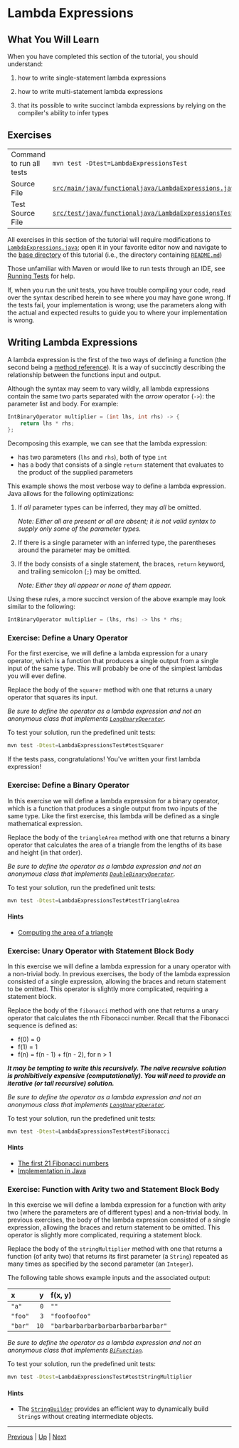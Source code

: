 # Lambda Expressions

## What You Will Learn

When you have completed this section of the tutorial, you should understand:

1. how to write single-statement lambda expressions

2. how to write multi-statement lambda expressions

2. that its possible to write succinct lambda expressions by relying on the
   compiler's ability to infer types

## Exercises

|                          |                                                                                                                         |
|:-------------------------|:------------------------------------------------------------------------------------------------------------------------|
| Command to run all tests | `mvn test -Dtest=LambdaExpressionsTest`                                                                                 |
| Source File              | [`src/main/java/functionaljava/LambdaExpressions.java`](../src/main/java/functionaljava/LambdaExpressions.java)         |
| Test Source File         | [`src/test/java/functionaljava/LambdaExpressionsTest.java`](../src/test/java/functionaljava/LambdaExpressionsTest.java) |

All exercises in this section of the tutorial will require modifications to
[`LambdaExpressions.java`](../src/main/java/functionaljava/LambdaExpressions.java);
open it in your favorite editor now and navigate to the [base directory](..) of
this tutorial (i.e., the directory containing [`README.md`](../README.md))

Those unfamiliar with Maven or would like to run tests through an IDE, see
[Running Tests](running_tests.md) for help.

If, when you run the unit tests, you have trouble compiling your code, read over
the syntax described herein to see where you may have gone wrong. If the tests
fail, your implementation is wrong; use the parameters along with the actual and
expected results to guide you to where your implementation is wrong.

## Writing Lambda Expressions

A lambda expression is the first of the two ways of defining a function (the
second being a [method reference](method_references.md)). It is a way of
succinctly describing the relationship between the functions input and output.

Although the syntax may seem to vary wildly, all lambda expressions contain the
same two parts separated with the *arrow* operator (`->`): the parameter list
and body. For example:

``` java
IntBinaryOperator multiplier = (int lhs, int rhs) -> {
    return lhs * rhs;
};
```
Decomposing this example, we can see that the lambda expression:
* has two parameters (`lhs` and `rhs`), both of type `int`
* has a body that consists of a single `return` statement that evaluates to the
  product of the supplied parameters

This example shows the most verbose way to define a lambda expression. Java
allows for the following optimizations:

1. If *all* parameter types can be inferred, they may *all* be omitted.

   *Note: Either all are present or all are absent; it is not valid syntax to
   supply only some of the parameter types.*

2. If there is a single parameter with an inferred type, the parentheses around
   the parameter may be omitted.

3. If the body consists of a single statement, the braces, `return` keyword, and
   trailing semicolon (`;`) may be omitted.

   *Note: Either they all appear or none of them appear.*

Using these rules, a more succinct version of the above example may look similar
to the following:
``` java
IntBinaryOperator multiplier = (lhs, rhs) -> lhs * rhs;
```

### Exercise: Define a Unary Operator

For the first exercise, we will define a lambda expression for a unary operator,
which is a function that produces a single output from a single input of the
same type. This will probably be one of the simplest lambdas you will ever
define.

Replace the body of the `squarer` method with one that returns a unary operator
that squares its input.

*Be sure to define the operator as a lambda expression and not an anonymous
class that implements
[`LongUnaryOperator`](https://docs.oracle.com/javase/8/docs/api/java/util/function/LongUnaryOperator.html).*

To test your solution, run the predefined unit tests:

``` bash
mvn test -Dtest=LambdaExpressionsTest#testSquarer
```

If the tests pass, congratulations! You've written your first lambda expression!

### Exercise: Define a Binary Operator

In this exercise we will define a lambda expression for a binary operator,
which is a function that produces a single output from two inputs of the same
type. Like the first exercise, this lambda will be defined as a single
mathematical expression.

Replace the body of the `triangleArea` method with one that returns a binary
operator that calculates the area of a triangle from the lengths of its base and
height (in that order).

*Be sure to define the operator as a lambda expression and not an anonymous
class that implements
[`DoubleBinaryOperator`](https://docs.oracle.com/javase/8/docs/api/java/util/function/DoubleBinaryOperator.html).*

To test your solution, run the predefined unit tests:

``` bash
mvn test -Dtest=LambdaExpressionsTest#testTriangleArea
```

#### Hints
* [Computing the area of a
triangle](https://en.wikipedia.org/wiki/Triangle#Computing_the_area_of_a_triangle)

### Exercise: Unary Operator with Statement Block Body

In this exercise we will define a lambda expression for a unary operator with a
non-trivial body. In previous exercises, the body of the lambda expression
consisted of a single expression, allowing the braces and return statement to be
omitted. This operator is slightly more complicated, requiring a statement
block.

Replace the body of the `fibonacci` method with one that returns a unary
operator that calculates the nth Fibonacci number. Recall that the Fibonacci
sequence is defined as:
* f(0) = 0
* f(1) = 1
* f(n) = f(n - 1) + f(n - 2), for n > 1

***It may be tempting to write this recursively. The naïve recursive solution is
prohibitively expensive (computationally). You will need to provide an iterative
(or tail recursive) solution.***

*Be sure to define the operator as a lambda expression and not an anonymous
class that implements
[`LongUnaryOperator`](https://docs.oracle.com/javase/8/docs/api/java/util/function/LongUnaryOperator.html).*

To test your solution, run the predefined unit tests:

``` bash
mvn test -Dtest=LambdaExpressionsTest#testFibonacci
```

#### Hints
* [The first 21 Fibonacci numbers](https://en.wikipedia.org/wiki/Fibonacci_number#List_of_Fibonacci_numbers)
* [Implementation in Java](https://en.wikibooks.org/wiki/Algorithm_Implementation/Mathematics/Fibonacci_Number_Program#Java)

### Exercise: Function with Arity two and Statement Block Body

In this exercise we will define a lambda expression for a function with arity
two (where the parameters are of different types) and a non-trivial body. In
previous exercises, the body of the lambda expression consisted of a single
expression, allowing the braces and return statement to be omitted. This
operator is slightly more complicated, requiring a statement block.

Replace the body of the `stringMultiplier` method with one that returns a
function (of arity two) that returns its first parameter (a `String`) repeated
as many times as specified by the second parameter (an `Integer`).

The following table shows example inputs and the associated output:

| x       |    y | f(x, y)                            |
|:--------|-----:|:-----------------------------------|
| `"a"`   | `0`  | `""`                               |
| `"foo"` | `3`  | `"foofoofoo"`                      |
| `"bar"` | `10` | `"barbarbarbarbarbarbarbarbarbar"` |

*Be sure to define the operator as a lambda expression and not an anonymous
class that implements
[`BiFunction`](https://docs.oracle.com/javase/8/docs/api/java/util/function/BiFunction.html).*

To test your solution, run the predefined unit tests:

``` bash
mvn test -Dtest=LambdaExpressionsTest#testStringMultiplier
```

#### Hints
* The
  [`StringBuilder`](https://docs.oracle.com/javase/8/docs/api/java/lang/StringBuilder.html)
  provides an efficient way to dynamically build `String`s without creating
  intermediate objects.

---

[Previous](functional.md) | [Up](start.md) | [Next](method_references.md)

